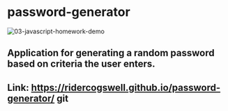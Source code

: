 # password-generator

![03-javascript-homework-demo](https://user-images.githubusercontent.com/94665080/149886774-d6ea4756-44de-4b26-a8f2-e2dcbf0882f3.png)

## Application for generating a random password based on criteria the user enters.

## Link: https://ridercogswell.github.io/password-generator/ git 